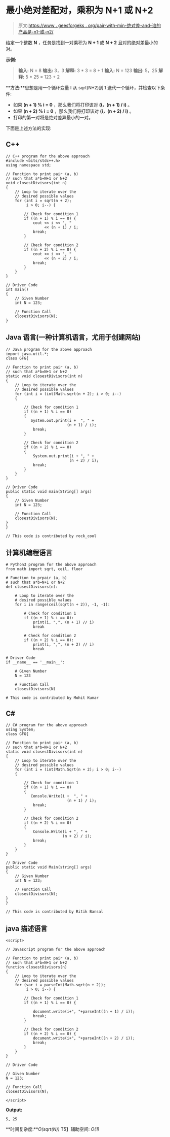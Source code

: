 # 最小绝对差配对，乘积为 N+1 或 N+2

> 原文:[https://www . geesforgeks . org/pair-with-min-绝对差-and-谁的产品是-n1-或-n2/](https://www.geeksforgeeks.org/pair-with-min-absolute-difference-and-whose-product-is-n1-or-n2/)

给定一个整数 **N** ，任务是找到一对乘积为 **N + 1** 或 **N + 2** 且对的绝对差最小的对。

**示例:**

> **输入:** N = 8
> **输出:** 3，3
> **解释:** 3 * 3 = 8 + 1
> **输入:** N = 123
> **输出:** 5，25
> **解释:** 5 * 25 = 123 + 2

**方法:**思想是用一个循环变量 I 从 sqrt(N+2)到 1 迭代一个循环，并检查以下条件:

*   如果 **(n + 1) % i = 0** ，那么我们将打印该对 **(i，(n + 1) / i)** 。
*   如果 **(n + 2) % i = 0** ，那么我们将打印该对 **(i，(n + 2) / i)** 。
*   打印的第一对将是绝对差异最小的一对。

下面是上述方法的实现:

## C++

```
// C++ program for the above approach
#include <bits/stdc++.h>
using namespace std;

// Function to print pair (a, b)
// such that a*b=N+1 or N+2
void closestDivisors(int n)
{
    // Loop to iterate over the
    // desired possible values
    for (int i = sqrt(n + 2);
         i > 0; i--) {

        // Check for condition 1
        if ((n + 1) % i == 0) {
            cout << i << ", "
                 << (n + 1) / i;
            break;
        }

        // Check for condition 2
        if ((n + 2) % i == 0) {
            cout << i << ", "
                 << (n + 2) / i;
            break;
        }
    }
}

// Driver Code
int main()
{
    // Given Number
    int N = 123;

    // Function Call
    closestDivisors(N);
}
```

## Java 语言(一种计算机语言，尤用于创建网站)

```
// Java program for the above approach
import java.util.*;
class GFG{

// Function to print pair (a, b)
// such that a*b=N+1 or N+2
static void closestDivisors(int n)
{
    // Loop to iterate over the
    // desired possible values
    for (int i = (int)Math.sqrt(n + 2); i > 0; i--)
    {

        // Check for condition 1
        if ((n + 1) % i == 0)
        {
           System.out.print(i +  ", " +
                           (n + 1) / i);
            break;
        }

        // Check for condition 2
        if ((n + 2) % i == 0)
        {
            System.out.print(i + ", " +
                            (n + 2) / i);
            break;
        }
    }
}

// Driver Code
public static void main(String[] args)
{
    // Given Number
    int N = 123;

    // Function Call
    closestDivisors(N);
}
}

// This code is contributed by rock_cool
```

## 计算机编程语言

```
# Python3 program for the above approach
from math import sqrt, ceil, floor

# Function to prpair (a, b)
# such that a*b=N+1 or N+2
def closestDivisors(n):

    # Loop to iterate over the
    # desired possible values
    for i in range(ceil(sqrt(n + 2)), -1, -1):

        # Check for condition 1
        if ((n + 1) % i == 0):
            print(i, ",", (n + 1) // i)
            break

        # Check for condition 2
        if ((n + 2) % i == 0):
            print(i, ",", (n + 2) // i)
            break

# Driver Code
if __name__ == '__main__':

    # Given Number
    N = 123

    # Function Call
    closestDivisors(N)

# This code is contributed by Mohit Kumar
```

## C#

```
// C# program for the above approach
using System;
class GFG{

// Function to print pair (a, b)
// such that a*b=N+1 or N+2
static void closestDivisors(int n)
{
    // Loop to iterate over the
    // desired possible values
    for (int i = (int)Math.Sqrt(n + 2); i > 0; i--)
    {

        // Check for condition 1
        if ((n + 1) % i == 0)
        {
           Console.Write(i +  ", " +
                           (n + 1) / i);
            break;
        }

        // Check for condition 2
        if ((n + 2) % i == 0)
        {
            Console.Write(i + ", " +
                         (n + 2) / i);
            break;
        }
    }
}

// Driver Code
public static void Main(string[] args)
{
    // Given Number
    int N = 123;

    // Function Call
    closestDivisors(N);
}
}

// This code is contributed by Ritik Bansal
```

## java 描述语言

```
<script>

// Javascript program for the above approach

// Function to print pair (a, b)
// such that a*b=N+1 or N+2
function closestDivisors(n)
{
    // Loop to iterate over the
    // desired possible values
    for (var i = parseInt(Math.sqrt(n + 2));
         i > 0; i--) {

        // Check for condition 1
        if ((n + 1) % i == 0) {

            document.write(i+", "+parseInt((n + 1) / i));
            break;
        }

        // Check for condition 2
        if ((n + 2) % i == 0) {
            document.write(i+", "+parseInt((n + 2) / i));
            break;
        }
    }
}

// Driver Code

// Given Number
N = 123;

// Function Call
closestDivisors(N);

</script>
```

**Output:** 

```
5, 25
```

**时间复杂度:***O(sqrt(N))*
T5】辅助空间: *O(1)*